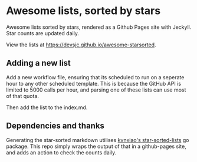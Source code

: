 # Awesome lists, sorted by stars

Awesome lists sorted by stars, rendered as a Github Pages site with Jeckyll.
Star counts are updated daily.

View the lists at https://devsjc.github.io/awesome-starsorted.

## Adding a new list

Add a new workflow file, ensuring that its scheduled to run on a seperate hour to
any other scheduled template. This is because the GitHub API is limited to 5000
calls per hour, and parsing one of these lists can use most of that quota.

Then add the list to the index.md.

## Dependencies and thanks

Generating the star-sorted markdown utilises
[kvnxiao's star-sorted-lists](https://github.com/kvnxiao/sort-awesome-lists)
go package. This repo simply wraps the output of that in a github-pages
site, and adds an action to check the counts daily.
